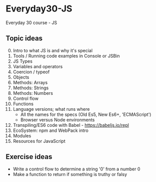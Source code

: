 # Everyday30-JS
Everyday 30 course - JS

## Topic ideas
0. Intro to what JS is and why it's special
0. Tools / Running code examples in Console or JSBin
0. JS Types
0. Variables and operators
0. Coercion / typeof
0. Objects
0. Methods: Arrays
0. Methods: Strings
0. Methods: Numbers
0. Control flow
0. Functions
0. Language versions; what runs where
   - All the names for the specs (Old Es5, New Es6+, 'ECMAScript')
   - Browser versus Node environments
0. Transpiling/ES6 code with Babel - https://babeljs.io/repl
0. EcoSystem: npm and WebPack intro
0. Modules
0. Resources for JavaScript

## Exercise ideas

- Write a control flow to determine a string '0' from a number 0
- Make a function to return if something is truthy or falsy